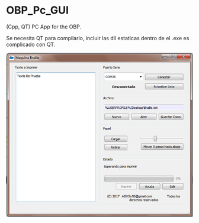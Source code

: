 # OBP_Pc_GUI
(Cpp, QT) PC App for the OBP.

Se necesita QT para compilarlo, incluir las dll estaticas dentro de el .exe es complicado con QT.

![alt text](https://github.com/ADHSoft/OBP_Pc_GUI/blob/master/ui.png?raw=true)
